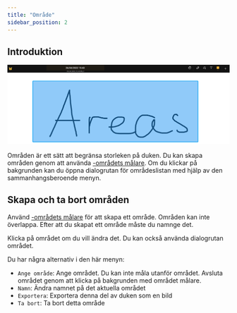 ```yaml
---
title: "Område"
sidebar_position: 2
---
```


## Introduktion

![Område](area.png)

Områden är ett sätt att begränsa storleken på duken. Du kan skapa områden genom att använda [-områdets målare](painters/area.md). Om du klickar på bakgrunden kan du öppna dialogrutan för områdeslistan med hjälp av den sammanhangsberoende menyn.

## Skapa och ta bort områden

Använd [-områdets målare](painters/area.md) för att skapa ett område. Områden kan inte överlappa. Efter att du skapat ett område måste du namnge det.

Klicka på området om du vill ändra det. Du kan också använda dialogrutan området.

Du har några alternativ i den här menyn:

* `Ange område`: Ange området. Du kan inte måla utanför området. Avsluta området genom att klicka på bakgrunden med området målare.
* `Namn`: Ändra namnet på det aktuella området
* `Exportera`: Exportera denna del av duken som en bild
* `Ta bort`: Ta bort detta område
